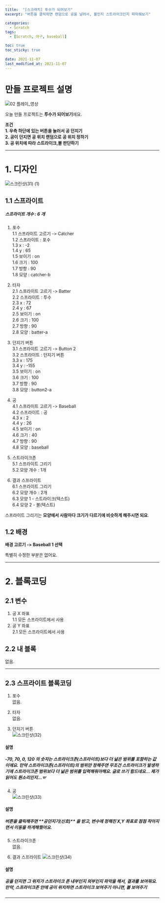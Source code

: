 ```yaml
---
title:  "[스크래치] 투수가 되어보기"
excerpt: "버튼을 클릭하면 랜덤으로 공을 날려서, 볼인지 스트라이크인지 파악해보기"

categories:
  - Scratch
tags:
  - [Scratch, 야구, baseball]

toc: true
toc_sticky: true
 
date: 2021-11-07
last_modified_at: 2021-11-07
---
```


# 만들 프로젝트 설명

![02  플레이_영상](https://user-images.githubusercontent.com/55564114/140641912-fbf893ec-5b04-46f2-a1c3-4930296a2945.gif)

오늘 만들 프로젝트는 **투수가 되어보기**에요.  

**조건**  
**1. 우측 하단에 있는 버튼을 눌러서 공 던지기**  
**2. 공이 던지면 공 위치 랜덤으로 공 위치 정하기**  
**3. 공 위치에 따라 스트라이크,볼 판단하기**  

---

# 1. 디자인

![스크린샷(31) (1)](https://user-images.githubusercontent.com/55564114/140642047-a8252b8b-8b39-44b3-ae33-64901a6328b0.png)

## 1.1 스프라이트
<h5> 스프라이트 개수 : 6 개 </h5>

1. 포수  
1.1 스프라이트 고르기 -> Catcher  
1.2 스프라이트 : 포수  
1.3 x : -2  
1.4 y : 65  
1.5 보이기 : on  
1.6 크기 : 100  
1.7 방향 : 90  
1.8 모양 : catcher-b  

2. 타자  
2.1 스프라이트 고르기 -> Batter  
2.2 스프라이트 : 투수  
2.3 x : 72  
2.4 y : 67  
2.5 보이기 : on  
2.6 크기 : 100  
2.7 방향 : 90  
2.8 모양 : batter-a  

3. 던지기 버튼  
3.1 스프라이트 고르기 -> Button 2  
3.2 스프라이트 : 던지기 버튼  
3.3 x : 175  
3.4 y : -155  
3.5 보이기 : on  
3.6 크기 : 100  
3.7 방향 : 90  
3.8 모양 : button2-a  

4. 공  
4.1 스프라이트 고르기 -> Baseball  
4.2 스프라이트 : 공  
4.3 x : 2  
4.4 y : 26  
4.5 보이기 : on  
4.6 크기 : 40  
4.7 방향 : 90  
4.8 모양 : baseball  

5. 스트라이크존  
5.1 스프라이트 그리기  
5.2 모양 개수 : 1개  
 

6. 결과 스프라이트  
6.1 스프라이트 그리기  
6.2 모양 개수 : 2개  
6.3 모양 1 - 스트라이크(텍스트)  
6.4 모양 2 - 볼(텍스트)  

스프라이트 그리기는 **모양에서 사람마다 크기가 다르기에 비슷하게 해주시면 되요**.  

## 1.2 배경

**배경 고르기 -> Baseball 1 선택**  

특별히 수정한 부분은 없어요.

---

# 2. 블록코딩

## 2.1 변수  
1. 공 X 좌표  
1.1 모든 스프라이트에서 사용  
2. 공 Y 좌표  
2.1 모든 스프라이트에서 사용  

## 2.2 내 블록 
없음.

---

## 2.3 스프라이트 블록코딩

1. 포수  
없음.  

2. 타자  
없음.  

3. 던지기 버튼  
![스크린샷(32)](https://user-images.githubusercontent.com/55564114/140642583-d4c2058f-4d6e-4db2-b3ed-cdc9bbff4632.png)

<h4>설명</h4>  
<h5>-70, 70, 0, 120 의 숫자는 스트라이크존(스프라이트)보다 더 넒은 범위를 포함하는 값이에요.  
만약 스트라이크존(스프라이트)의 범위만 정해주면 무조건 스트라이크가 발생하기에 스트라이크존 범위보다 더 넒은 범위를 입력해줘야해요.  
글로 쓰기 힘드네요... 제가 읽어도 뭔소리인지...ㅠ</h5>

4. 공  
![스크린샷(33)](https://user-images.githubusercontent.com/55564114/140642608-6461ee7b-fec3-43e9-9f3f-65caec4e8c05.png)

<h4>설명</h4>  
<h5>버튼을 클릭해주면 **공던지기(신호)** 을 받고, 변수에 정해진 X,Y 좌표로 점점 작아지면서 이동을 하게해줬어요.</h5>  

5. 스트라이크존  
없음.

6. 결과 스프라이트
![스크린샷(34)](https://user-images.githubusercontent.com/55564114/140642729-0eeaa295-a9ad-48e5-8176-500e02da467a.png)

<h4>설명</h4>

<h5>공을 던지면 그 위치가 스트라이크 존 내부인지 외부인지 파악을 해서, 결과를 보여줘요.  
만약, 스프라이크존 안에 공이 위치하면 스트라이크 보여주기  
아니면, 볼 보여주기 </h5>

---
